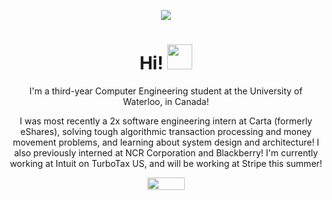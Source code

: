 <html>

 <p align="center"><img src="https://i.imgur.com/bJEDat8.png"/></p>

 <p align="center"><h1 align="center">Hi! <img src="https://media.giphy.com/media/8XaBSsyQaYFxxNqznU/giphy.gif" width="40" height="40"/>
 </h3>
 <p align="center">I'm a third-year Computer Engineering student at the University of Waterloo, in Canada! </p>

 <p align="center">I was most recently a 2x software engineering intern at Carta (formerly eShares), solving tough algorithmic transaction processing and money movement problems, and learning about system design and architecture! I also previously interned at NCR Corporation and Blackberry! I'm currently working at Intuit on TurboTax US, and will be working at Stripe this summer!
  <p align="center"><a href="https://linkedin.com/in/kaveenk"><img src="https://i.imgur.com/1HtFi4b.png" width="60" height="20"/></p>
